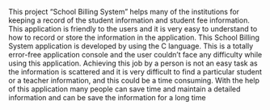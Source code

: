 This project “School Billing System” helps many of the institutions for keeping a record of the student information and student fee information. This application is friendly to the users and it is very easy to understand to how to record or store the information in the application. This School Billing System application is developed by using the C language. This is a totally error-free application console and the user couldn’t face any difficulty while using this application. Achieving this job by a person is not an easy task as the information is scattered and it is very difficult to find a particular student or a teacher information, and this could be a time consuming. With the help of this application many people can save time and maintain a detailed information and can be save the information for a long time
